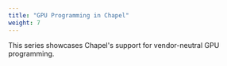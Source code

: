 ```yaml
---
title: "GPU Programming in Chapel"
weight: 7
---
```

This series showcases Chapel's support for vendor-neutral GPU programming.
